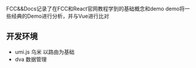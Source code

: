 

FCC&&Docs记录了在FCC和React官网教程学到的基础概念和demo
demo将一些经典的Demo进行分析，并与Vue进行比对

## 开发环境
+ umi.js  乌米  以路由为基础
+ dva 数据管理